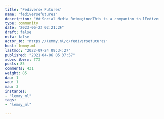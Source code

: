 ```yaml
---
title: "Fediverse Futures" 
name: "fediversefutures"
description: "## Social Media ReimaginedThis is a companion to [Fediverse Futures on Social Coding](https://discuss.coding.social/c/foundations/fediversefutures/24) to elaborate the Fediverse from high-level, non-technical perspectives, brainstorming our visions and dreams.We need a more holistic approach to fedi development and evolution. We need product designers, graphics artists, UX / UI / Interaction designers, futurists and visionaries to join the dev folks. Everyone is encouraged to join here and enrich our views on what Fediverse can be with diverse and different viewpoints, and to stimulate brainstorming, creativity, thinking out-of-the-box and crazy, wild ideas.#### Some guidelines- Choose a descriptive title that speaks for itself.- Be substantive in your comments and stay on-topic.- Treat others as you want to be treated, respectful.- Don't be overly critical, we are just brainstorming.Please read the [Social Coding Community Participation Guidelines](https://codeberg.org/SocialCoding/community/src/branch/main/CODE_OF_CONDUCT.md) for more information.#### Our fedi hashtags#Peopleverse #FediverseFutures #Web0 #SocialNetworkingReimagined #UnitedInDiversity #Fedivolution2022 #SocialCoding #ActivityPub"
type: community
date: "2023-06-22 02:21:26"
draft: false
nsfw: false
actor_id: "https://lemmy.ml/c/fediversefutures"
host: lemmy.ml
lastmod: "2022-09-24 09:34:27"
published: "2021-04-06 05:37:57"
subscribers: 775
posts: 85
comments: 431
weight: 85
dau: 1
wau: 1
mau: 3
instances:
- "lemmy_ml"
tags: 
- "lemmy_ml"

---
```

